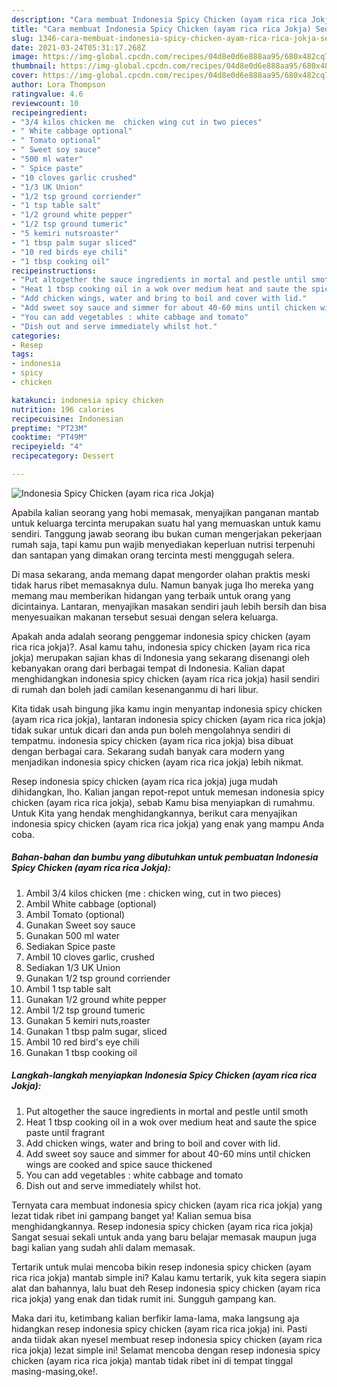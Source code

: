 ```yaml
---
description: "Cara membuat Indonesia Spicy Chicken (ayam rica rica Jokja) Sederhana Untuk Jualan"
title: "Cara membuat Indonesia Spicy Chicken (ayam rica rica Jokja) Sederhana Untuk Jualan"
slug: 1346-cara-membuat-indonesia-spicy-chicken-ayam-rica-rica-jokja-sederhana-untuk-jualan
date: 2021-03-24T05:31:17.268Z
image: https://img-global.cpcdn.com/recipes/04d8e0d6e888aa95/680x482cq70/indonesia-spicy-chicken-ayam-rica-rica-jokja-foto-resep-utama.jpg
thumbnail: https://img-global.cpcdn.com/recipes/04d8e0d6e888aa95/680x482cq70/indonesia-spicy-chicken-ayam-rica-rica-jokja-foto-resep-utama.jpg
cover: https://img-global.cpcdn.com/recipes/04d8e0d6e888aa95/680x482cq70/indonesia-spicy-chicken-ayam-rica-rica-jokja-foto-resep-utama.jpg
author: Lora Thompson
ratingvalue: 4.6
reviewcount: 10
recipeingredient:
- "3/4 kilos chicken me  chicken wing cut in two pieces"
- " White cabbage optional"
- " Tomato optional"
- " Sweet soy sauce"
- "500 ml water"
- " Spice paste"
- "10 cloves garlic crushed"
- "1/3 UK Union"
- "1/2 tsp ground corriender"
- "1 tsp table salt"
- "1/2 ground white pepper"
- "1/2 tsp ground tumeric"
- "5 kemiri nutsroaster"
- "1 tbsp palm sugar sliced"
- "10 red birds eye chili"
- "1 tbsp cooking oil"
recipeinstructions:
- "Put altogether the sauce ingredients in mortal and pestle until smoth"
- "Heat 1 tbsp cooking oil in a wok over medium heat and saute the spice paste until fragrant"
- "Add chicken wings, water and bring to boil and cover with lid."
- "Add sweet soy sauce and simmer for about 40-60 mins until chicken wings are cooked and spice sauce thickened"
- "You can add vegetables : white cabbage and tomato"
- "Dish out and serve immediately whilst hot."
categories:
- Resep
tags:
- indonesia
- spicy
- chicken

katakunci: indonesia spicy chicken 
nutrition: 196 calories
recipecuisine: Indonesian
preptime: "PT23M"
cooktime: "PT49M"
recipeyield: "4"
recipecategory: Dessert

---
```



![Indonesia Spicy Chicken (ayam rica rica Jokja)](https://img-global.cpcdn.com/recipes/04d8e0d6e888aa95/680x482cq70/indonesia-spicy-chicken-ayam-rica-rica-jokja-foto-resep-utama.jpg)

Apabila kalian seorang yang hobi memasak, menyajikan panganan mantab untuk keluarga tercinta merupakan suatu hal yang memuaskan untuk kamu sendiri. Tanggung jawab seorang ibu bukan cuman mengerjakan pekerjaan rumah saja, tapi kamu pun wajib menyediakan keperluan nutrisi terpenuhi dan santapan yang dimakan orang tercinta mesti menggugah selera.

Di masa  sekarang, anda memang dapat mengorder olahan praktis meski tidak harus ribet memasaknya dulu. Namun banyak juga lho mereka yang memang mau memberikan hidangan yang terbaik untuk orang yang dicintainya. Lantaran, menyajikan masakan sendiri jauh lebih bersih dan bisa menyesuaikan makanan tersebut sesuai dengan selera keluarga. 



Apakah anda adalah seorang penggemar indonesia spicy chicken (ayam rica rica jokja)?. Asal kamu tahu, indonesia spicy chicken (ayam rica rica jokja) merupakan sajian khas di Indonesia yang sekarang disenangi oleh kebanyakan orang dari berbagai tempat di Indonesia. Kalian dapat menghidangkan indonesia spicy chicken (ayam rica rica jokja) hasil sendiri di rumah dan boleh jadi camilan kesenanganmu di hari libur.

Kita tidak usah bingung jika kamu ingin menyantap indonesia spicy chicken (ayam rica rica jokja), lantaran indonesia spicy chicken (ayam rica rica jokja) tidak sukar untuk dicari dan anda pun boleh mengolahnya sendiri di tempatmu. indonesia spicy chicken (ayam rica rica jokja) bisa dibuat dengan berbagai cara. Sekarang sudah banyak cara modern yang menjadikan indonesia spicy chicken (ayam rica rica jokja) lebih nikmat.

Resep indonesia spicy chicken (ayam rica rica jokja) juga mudah dihidangkan, lho. Kalian jangan repot-repot untuk memesan indonesia spicy chicken (ayam rica rica jokja), sebab Kamu bisa menyiapkan di rumahmu. Untuk Kita yang hendak menghidangkannya, berikut cara menyajikan indonesia spicy chicken (ayam rica rica jokja) yang enak yang mampu Anda coba.

<!--inarticleads1-->

##### Bahan-bahan dan bumbu yang dibutuhkan untuk pembuatan Indonesia Spicy Chicken (ayam rica rica Jokja):

1. Ambil 3/4 kilos chicken (me : chicken wing, cut in two pieces)
1. Ambil  White cabbage (optional)
1. Ambil  Tomato (optional)
1. Gunakan  Sweet soy sauce
1. Gunakan 500 ml water
1. Sediakan  Spice paste
1. Ambil 10 cloves garlic, crushed
1. Sediakan 1/3 UK Union
1. Gunakan 1/2 tsp ground corriender
1. Ambil 1 tsp table salt
1. Gunakan 1/2 ground white pepper
1. Ambil 1/2 tsp ground tumeric
1. Gunakan 5 kemiri nuts,roaster
1. Gunakan 1 tbsp palm sugar, sliced
1. Ambil 10 red bird&#39;s eye chili
1. Gunakan 1 tbsp cooking oil




<!--inarticleads2-->

##### Langkah-langkah menyiapkan Indonesia Spicy Chicken (ayam rica rica Jokja):

1. Put altogether the sauce ingredients in mortal and pestle until smoth
1. Heat 1 tbsp cooking oil in a wok over medium heat and saute the spice paste until fragrant
1. Add chicken wings, water and bring to boil and cover with lid.
1. Add sweet soy sauce and simmer for about 40-60 mins until chicken wings are cooked and spice sauce thickened
1. You can add vegetables : white cabbage and tomato
1. Dish out and serve immediately whilst hot.




Ternyata cara membuat indonesia spicy chicken (ayam rica rica jokja) yang lezat tidak ribet ini gampang banget ya! Kalian semua bisa menghidangkannya. Resep indonesia spicy chicken (ayam rica rica jokja) Sangat sesuai sekali untuk anda yang baru belajar memasak maupun juga bagi kalian yang sudah ahli dalam memasak.

Tertarik untuk mulai mencoba bikin resep indonesia spicy chicken (ayam rica rica jokja) mantab simple ini? Kalau kamu tertarik, yuk kita segera siapin alat dan bahannya, lalu buat deh Resep indonesia spicy chicken (ayam rica rica jokja) yang enak dan tidak rumit ini. Sungguh gampang kan. 

Maka dari itu, ketimbang kalian berfikir lama-lama, maka langsung aja hidangkan resep indonesia spicy chicken (ayam rica rica jokja) ini. Pasti anda tiidak akan nyesel membuat resep indonesia spicy chicken (ayam rica rica jokja) lezat simple ini! Selamat mencoba dengan resep indonesia spicy chicken (ayam rica rica jokja) mantab tidak ribet ini di tempat tinggal masing-masing,oke!.

